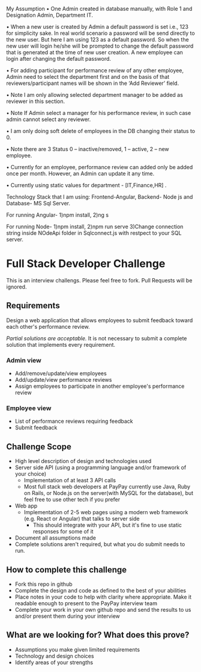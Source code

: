 My Assumption
•	One Admin created in database manually, with Role 1 and Designation Admin, Department IT.

•	When a new user is created by Admin a default password is set i.e., 123 for simplicity sake. In real world scenario a password will be send directly to the new user. But here I am using 123 as a default password. So when the new user will login he/she will be prompted to change the default password that is generated at the time of new user creation. A new employee can login after changing the default password.

•	For adding participant for performance review of any other employee, Admin need to select the department first and on the basis of that reviewers/participant names will be shown in the ‘Add Reviewer’ field. 

•	Note I am only allowing selected department manager to be added as reviewer in this section.

•	Note If Admin select a manager for his performance review, in such case admin cannot select any reviewer. 

•	I am only doing soft delete of employees in the DB changing their status to 0.

•	Note there are 3 Status 0 – inactive/removed, 1 – active, 2 – new employee.

•	Currently for an employee, performance review can added only be added once per month. However, an Admin can update it any time.

•	Currently using static values for department - [IT,Finance,HR] .

Technology Stack that I am using: Frontend-Angular, Backend- Node js and Database- MS Sql Server.

For running Angular- 1)npm install, 2)ng s 

For running Node- 1)npm install, 2)npm run serve 3)Change connection string inside NOdeApi folder in Sqlconnect.js with restpect to your SQL server.




# Full Stack Developer Challenge
This is an interview challengs. Please feel free to fork. Pull Requests will be ignored.

## Requirements
Design a web application that allows employees to submit feedback toward each other's performance review.

*Partial solutions are acceptable.*  It is not necessary to submit a complete solution that implements every requirement.

### Admin view
* Add/remove/update/view employees
* Add/update/view performance reviews
* Assign employees to participate in another employee's performance review

### Employee view
* List of performance reviews requiring feedback
* Submit feedback

## Challenge Scope
* High level description of design and technologies used
* Server side API (using a programming language and/or framework of your choice)
  * Implementation of at least 3 API calls
  * Most full stack web developers at PayPay currently use Java, Ruby on Rails, or Node.js on the server(with MySQL for the database), but feel free to use other tech if you prefer
* Web app
  * Implementation of 2-5 web pages using a modern web framework (e.g. React or Angular) that talks to server side
    * This should integrate with your API, but it's fine to use static responses for some of it 
* Document all assumptions made
* Complete solutions aren't required, but what you do submit needs to run.

## How to complete this challenge
* Fork this repo in github
* Complete the design and code as defined to the best of your abilities
* Place notes in your code to help with clarity where appropriate. Make it readable enough to present to the PayPay interview team
* Complete your work in your own github repo and send the results to us and/or present them during your interview

## What are we looking for? What does this prove?
* Assumptions you make given limited requirements
* Technology and design choices
* Identify areas of your strengths
